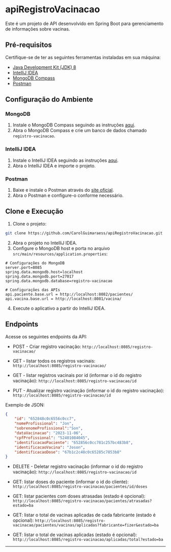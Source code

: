 # apiRegistroVacinacao

Este é um projeto de API desenvolvido em Spring Boot para gerenciamento de informações sobre vacinas.

## Pré-requisitos

Certifique-se de ter as seguintes ferramentas instaladas em sua máquina:

- [Java Development Kit (JDK) 8](https://www.oracle.com/java/technologies/downloads/#java8.html)
- [IntelliJ IDEA](https://www.jetbrains.com/idea/download/)
- [MongoDB Compass](https://www.mongodb.com/try/download/compass)
- [Postman](https://www.postman.com/downloads/)

## Configuração do Ambiente

### MongoDB

1. Instale o MongoDB Compass seguindo as instruções [aqui](https://docs.mongodb.com/compass/current/install/).
2. Abra o MongoDB Compass e crie um banco de dados chamado `registro-vacinacao`.

### IntelliJ IDEA

1. Instale o IntelliJ IDEA seguindo as instruções [aqui](https://www.jetbrains.com/idea/download/).
2. Abra o IntelliJ IDEA e importe o projeto.

### Postman

1. Baixe e instale o Postman através do [site oficial](https://www.postman.com/downloads/).
2. Abra o Postman e configure-o conforme necessário.

## Clone e Execução

1. Clone o projeto:

```bash
git clone https://github.com/CarolGuimaraess/apiRegistroVacinacao.git
```

2. Abra o projeto no IntelliJ IDEA.
3. Configure o MongoDB host e porta no arquivo `src/main/resources/application.properties`:

```properties
# Configurações do MongoDB
server.port=8085
spring.data.mongodb.host=localhost
spring.data.mongodb.port=27017
spring.data.mongodb.database=registro-vacinacao

# Configurações das APIs
api.paciente.base.url = http://localhost:8082/pacientes/
api.vacina.base.url = http://localhost:8081/vacina/
```

4. Execute o aplicativo a partir do IntelliJ IDEA.

## Endpoints

Acesse os seguintes endpoints da API:

- POST - Criar registro vacinação:
```http://localhost:8085/registro-vacinacao/```


- GET - listar todos os registros vacinais:
```http://localhost:8085/registro-vacinacao/```


- GET - listar registros vacinais por id (informar o id do registro vacinação):
```http://localhost:8085/registro-vacinacao/id```


- PUT - Atualizar registro vacinação (informar o id do registro vacinação):
```http://localhost:8085/registro-vacinacao/id```

 Exemplo de JSON:
  ```json
  {
      "id": "652848c0c6556c0cc7",
      "nomeProfissional": "Jon",
      "sobrenomeProfissional":"Son",
      "dataVacinacao": "2023-11-06",
      "cpfProfissional": "52401084045",
      "identificacaoPaciente": "652856c0cc781c257bc483b8",
      "identificacaoVacina": "Joson",
      "identificacaoDose": "67b1c2c48c0c65285c7853b8"
  }
  ```

- DELETE - Deletar registro vacinação (informar o id do registro vacinação):
```http://localhost:8085/registro-vacinacao/id```


- GET: listar doses do paciente (informar o id do cliente):
```http://localhost:8085/registro-vacinacao/pacientes/id/doses```


- GET: listar pacientes com doses atrasadas (estado é opcional):
```http://localhost:8085/registro-vacinacao/pacientes/atrasadas?estado=ba```


- GET: listar o total de vacinas aplicadas de cada fabricante (estado é opcional):
```http://localhost:8085/registro-vacinacao/pacientes/vacinas/aplicadas?fabricante=fizer&estado=ba```


- GET: listar o total de vacinas aplicadas (estado é opcional):
```http://localhost:8085/registro-vacinacao/aplicadas/total?estado=ba```

---
